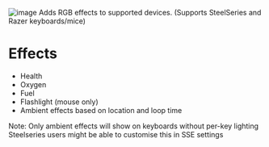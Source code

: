 ![image](https://user-images.githubusercontent.com/5647734/189492156-4fd7cc9f-ef5a-433d-a0f3-1b075322525a.png)
Adds RGB effects to supported devices.
(Supports SteelSeries and Razer keyboards/mice)

# Effects
- Health
- Oxygen
- Fuel
- Flashlight (mouse only)
- Ambient effects based on location and loop time

Note: Only ambient effects will show on keyboards without per-key lighting
Steelseries users might be able to customise this in SSE settings
